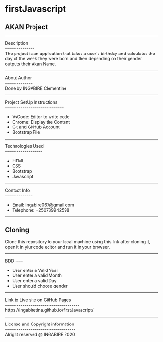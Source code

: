 # firstJavascript

## AKAN Project
<hr>
 Description<br>
---------------<br>
The project is an application that takes a user's birthday and calculates the day of the week they were born and then depending on their gender outputs their Akan Name. 
<hr>
 About Author<br>
--------------<br>
 Done by INGABIRE Clementine
<hr>
 Project SetUp Instructions<br>
------------------------------<br>
<ul>
  <li>VsCode: Editor to write code</li>
  <li>Chrome: Display the Content</li>
  <li>Git and GitHub Account</li>
  <li>Bootstrap File</li>
  
</ul>
<hr>
 Technologies Used<br>
-------------------<br>
<ul>
  <li>HTML</li>
  <li>CSS</li>
  <li>Bootstrap</li>
  <li>Javascript</li>
  
</ul>
<hr>
 Contact Info<br>
--------------<br>
<ul>
  <li>Email: ingabire067@gmail.com</li>
  <li>Telephone: +250789942598</li>
  
</ul>
<hr>


Cloning
---------
Clone this repository to your local machine using this link
after cloning it, open it in yiur code editor and run it in your browser.
<hr>
BDD
----
<ul>
  <li>User enter a Valid Year</li>
  <li>User enter a valid Month</li>
  <li>User enter a valid Day</li>
  <li>User should choose gender</li>
</ul>
<hr>
Link to Live site on GitHub Pages<br>
--------------------------------------<br>
https://ingabiretina.github.io/firstJavascript/

<hr>

License and Copyright information<br>
------------------------------------<br>
Alright reserved @ INGABIRE 2020

